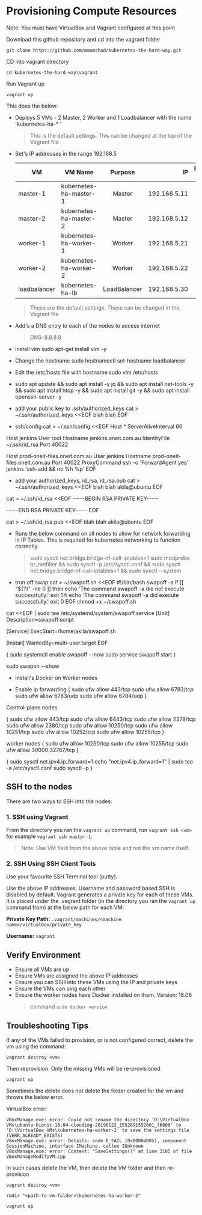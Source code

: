 # Provisioning Compute Resources

Note: You must have VirtualBox and Vagrant configured at this point

Download this github repository and cd into the vagrant folder

`git clone https://github.com/mmumshad/kubernetes-the-hard-way.git`

CD into vagrant directory

`cd kubernetes-the-hard-way\vagrant`

Run Vagrant up

`vagrant up`


This does the below:

- Deploys 5 VMs - 2 Master, 2 Worker and 1 Loadbalancer with the name 'kubernetes-ha-* '
    > This is the default settings. This can be changed at the top of the Vagrant file

- Set's IP addresses in the range 192.168.5

    | VM            |  VM Name               | Purpose       | IP           | Forwarded Port   |
    | ------------  | ---------------------- |:-------------:| ------------:| ----------------:|
    | master-1      | kubernetes-ha-master-1 | Master        | 192.168.5.11 |     2711         |
    | master-2      | kubernetes-ha-master-2 | Master        | 192.168.5.12 |     2712         |
    | worker-1      | kubernetes-ha-worker-1 | Worker        | 192.168.5.21 |     2721         |
    | worker-2      | kubernetes-ha-worker-2 | Worker        | 192.168.5.22 |     2722         |
    | loadbalancer  | kubernetes-ha-lb       | LoadBalancer  | 192.168.5.30 |     2730         |

    > These are the default settings. These can be changed in the Vagrant file

- Add's a DNS entry to each of the nodes to access internet
    > DNS: 8.8.8.8

- install vim
sudo apt-get install vim -y

- Change the hostname
 sudo hostnamectl set-hostname loadbalancer
- Edit the /etc/hosts file with hostname
sudo vim /etc/hosts


- sudo apt update && sudo apt install -y jq && sudo apt install net-tools -y && sudo apt install htop -y && sudo apt install git -y && sudo apt install openssh-server -y

- add your public key to .ssh/authorized_keys
cat > ~/.ssh/authorized_keys <<EOF
blah blah
EOF


- ssh/config
cat > ~/.ssh/config <<EOF
Host *
    ServerAliveInterval 60

Host jenkins
 User root
 Hostname jenkins.oneit.com.au
 IdentityFile ~/.ssh/id_rsa
 Port 40022

Host prod-oneit-files.oneit.com.au
 User jenkins
 Hostname prod-oneit-files.oneit.com.au
 Port 40022
 ProxyCommand ssh -o 'ForwardAgent yes' jenkins 'ssh-add && nc %h %p'
EOF

- add your authorized_keys,  id_rsa,  id_rsa.pub
cat > ~/.ssh/authorized_keys <<EOF
blah blah akila@ubuntu
EOF

cat > ~/.ssh/id_rsa <<EOF
-----BEGIN RSA PRIVATE KEY-----

-----END RSA PRIVATE KEY-----
EOF

cat > ~/.ssh/id_rsa.pub <<EOF
blah blah akila@ubuntu
EOF


- Runs the below command on all nodes to allow for network forwarding in IP Tables.
  This is required for kubernetes networking to function correctly.
    > sudo sysctl net.bridge.bridge-nf-call-iptables=1
sudo modprobe br_netfilter && sudo sysctl -p /etc/sysctl.conf && sudo sysctl net.bridge.bridge-nf-call-iptables=1 && sudo sysctl --system

- trun off swap
cat > ~/swapoff.sh <<EOF
#!/bin/bash
swapoff -a
if [[ "${?}" -ne 0 ]]
then
  echo 'The command swapoff -a did not execute successfully.'
  exit 1
fi
echo 'The command swapoff -a did execute successfully.'
exit 0
EOF
chmod +x ~/swapoff.sh


cat <<EOF | sudo tee /etc/systemd/system/swapoff.service
[Unit]
Description=swapoff script

[Service]
ExecStart=/home/akila/swapoff.sh

[Install]
WantedBy=multi-user.target
EOF


{
  sudo systemctl enable swapoff --now
  sudo service swapoff start
}

sudo swapon --show

- Install's Docker on Worker nodes

- Enable ip forwarding
{
    sudo ufw allow 443/tcp
    sudo ufw allow 6783/tcp
    sudo ufw allow 6783/udp
    sudo ufw allow 6784/udp
}

Control-plane nodes

{
    sudo ufw allow 443/tcp
    sudo ufw allow 6443/tcp
    sudo ufw allow 2379/tcp
    sudo ufw allow 2380/tcp
    sudo ufw allow 10250/tcp
    sudo ufw allow 10251/tcp
    sudo ufw allow 10252/tcp
    sudo ufw allow 10255/tcp
}

worker nodes
{
    sudo ufw allow 10250/tcp
    sudo ufw allow 10255/tcp
    sudo ufw allow 30000:32767/tcp
}

{
  sudo sysctl net.ipv4.ip_forward=1
  echo "net.ipv4.ip_forward=1" | sudo tee -a /etc/sysctl.conf
  sudo sysctl -p
}




## SSH to the nodes

There are two ways to SSH into the nodes:

### 1. SSH using Vagrant

  From the directory you ran the `vagrant up` command, run `vagrant ssh <vm>` for example `vagrant ssh master-1`.
  > Note: Use VM field from the above table and not the vm name itself.

### 2. SSH Using SSH Client Tools

Use your favourite SSH Terminal tool (putty).

Use the above IP addresses. Username and password based SSH is disabled by default.
Vagrant generates a private key for each of these VMs. It is placed under the .vagrant folder (in the directory you ran the `vagrant up` command from) at the below path for each VM:

**Private Key Path:** `.vagrant/machines/<machine name>/virtualbox/private_key`

**Username:** `vagrant`


## Verify Environment

- Ensure all VMs are up
- Ensure VMs are assigned the above IP addresses
- Ensure you can SSH into these VMs using the IP and private keys
- Ensure the VMs can ping each other
- Ensure the worker nodes have Docker installed on them. Version: 18.06
  > command `sudo docker version`

## Troubleshooting Tips

If any of the VMs failed to provision, or is not configured correct, delete the vm using the command:

`vagrant destroy <vm>`

Then reprovision. Only the missing VMs will be re-provisioned

`vagrant up`


Sometimes the delete does not delete the folder created for the vm and throws the below error.

VirtualBox error:

    VBoxManage.exe: error: Could not rename the directory 'D:\VirtualBox VMs\ubuntu-bionic-18.04-cloudimg-20190122_1552891552601_76806' to 'D:\VirtualBox VMs\kubernetes-ha-worker-2' to save the settings file (VERR_ALREADY_EXISTS)
    VBoxManage.exe: error: Details: code E_FAIL (0x80004005), component SessionMachine, interface IMachine, callee IUnknown
    VBoxManage.exe: error: Context: "SaveSettings()" at line 3105 of file VBoxManageModifyVM.cpp

In such cases delete the VM, then delete the VM folder and then re-provision

`vagrant destroy <vm>`

`rmdir "<path-to-vm-folder>\kubernetes-ha-worker-2"`

`vagrant up`

